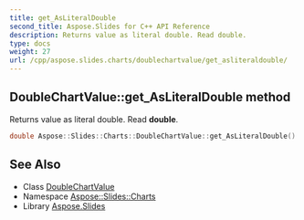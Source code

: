 ```yaml
---
title: get_AsLiteralDouble
second_title: Aspose.Slides for C++ API Reference
description: Returns value as literal double. Read double.
type: docs
weight: 27
url: /cpp/aspose.slides.charts/doublechartvalue/get_asliteraldouble/
---
```

## DoubleChartValue::get_AsLiteralDouble method


Returns value as literal double. Read **double**.

```cpp
double Aspose::Slides::Charts::DoubleChartValue::get_AsLiteralDouble() override
```

## See Also

* Class [DoubleChartValue](../)
* Namespace [Aspose::Slides::Charts](../../)
* Library [Aspose.Slides](../../../)
